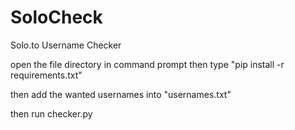 # SoloCheck
Solo.to Username Checker


open the file directory in command prompt 
then type "pip install -r requirements.txt"

then add the wanted usernames into "usernames.txt"

then run checker.py
